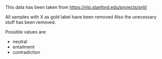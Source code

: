 This data has been taken from https://nlp.stanford.edu/projects/snli/

All samples with X as gold label have been removed
Also the unecessary stuff has been removed.


Possible values are:
* neutral
* entailment
* contradiction
